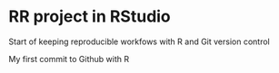# RR project in RStudio

Start of keeping reproducible workfows with R and Git version control

My first commit to Github with R